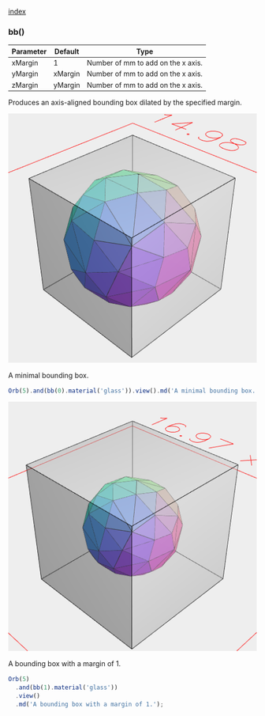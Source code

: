 [index](../../nb/api/index.md)
### bb()
Parameter|Default|Type
---|---|---
xMargin|1|Number of mm to add on the x axis.
yMargin|xMargin|Number of mm to add on the x axis.
zMargin|yMargin|Number of mm to add on the x axis.

Produces an axis-aligned bounding box dilated by the specified margin.

![Image](bb.md.$2.png)

A minimal bounding box.

```JavaScript
Orb(5).and(bb(0).material('glass')).view().md('A minimal bounding box.');
```

![Image](bb.md.$3.png)

A bounding box with a margin of 1.

```JavaScript
Orb(5)
  .and(bb(1).material('glass'))
  .view()
  .md('A bounding box with a margin of 1.');
```
